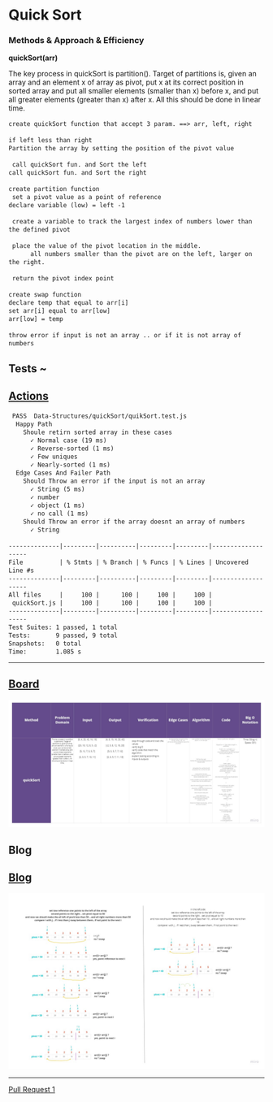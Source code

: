 # Quick Sort

### Methods & Approach & Efficiency 

**quickSort(arr)**

The key process in quickSort is partition(). Target of partitions is, given an array and an element x of array as pivot, put x at its correct position in sorted array and put all smaller elements (smaller than x) before x, and put all greater elements (greater than x) after x. All this should be done in linear time.

```
create quickSort function that accept 3 param. ==> arr, left, right

if left less than right
Partition the array by setting the position of the pivot value

 call quickSort fun. and Sort the left
call quickSort fun. and Sort the right

create partition function
 set a pivot value as a point of reference
declare variable (low) = left -1

 create a variable to track the largest index of numbers lower than the defined pivot

 place the value of the pivot location in the middle.
      all numbers smaller than the pivot are on the left, larger on the right.

 return the pivot index point

create swap function
declare temp that equal to arr[i]
set arr[i] equal to arr[low]
arr[low] = temp

throw error if input is not an array .. or if it is not array of numbers
```

## Tests ~

## [Actions](https://github.com/wafaankoush99/data-structures-and-algorithms/actions)

```
 PASS  Data-Structures/quickSort/quikSort.test.js
  Happy Path
    Shoule retirn sorted array in these cases
      ✓ Normal case (19 ms)
      ✓ Reverse-sorted (1 ms)
      ✓ Few uniques
      ✓ Nearly-sorted (1 ms)
  Edge Cases And Failer Path
    Should Throw an error if the input is not an array
      ✓ String (5 ms)
      ✓ number
      ✓ object (1 ms)
      ✓ no call (1 ms)
    Should Throw an error if the array doesnt an array of numbers
      ✓ String

--------------|---------|----------|---------|---------|-------------------
File          | % Stmts | % Branch | % Funcs | % Lines | Uncovered Line #s
--------------|---------|----------|---------|---------|-------------------
All files     |     100 |      100 |     100 |     100 |
 quickSort.js |     100 |      100 |     100 |     100 |
--------------|---------|----------|---------|---------|-------------------
Test Suites: 1 passed, 1 total
Tests:       9 passed, 9 total
Snapshots:   0 total
Time:        1.085 s

```

***


## [Board](https://miro.com/welcomeonboard/Y0JzRXRsTUJxa2ZWWTNrbk9hcGhmc0h6aFd1VVhSb09ja2NqbEtWR1BhMFplZTFaYnZ5Y0l2dlRjS2J6b3VvNXwzMDc0NDU3MzU3MzU4Mjc2Mjk1)


![Untitled (17)](./board.jpg)

## Blog 

## [Blog](./blog.md)
![Untitled (18)](./blog.jpg)

***

[Pull Request 1](https://github.com/wafaankoush99/data-structures-and-algorithms/pull/60)